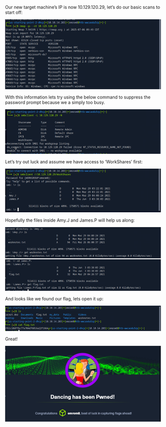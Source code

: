 Our new target machine’s IP is now 10.129.120.29, let’s do our basic scans to start off:

<img src=Images/Dancing1.png>

With this information lets try using the below command to suppress the password prompt because we a simply too busy.

<img src=Images/Dancing2.png>

Let’s try out luck and assume we have access to ‘WorkShares’ first:

<img src=Images/Dancing3.png>

Hopefully the files inside Amy.J and James.P will help us along:

<img src=Images/Dancing4.png>
<img src=Images/Dancing5.png>

And looks like we found our flag, lets open it up:

<img src=Images/Dancing6.png>

Great!

<img src=Images/Dancing7.png>

